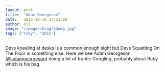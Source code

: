 ```yaml
---
layout: post
title:  "Adam Georgeson"
date:   2015-10-16 17:51:00
author: oli
image: "/images/blog/adamg.jpg"
tags: ["ruby", "2015"]
---
```

Devs kneeling at desks is a common enough sight but Devs Squatting On The Floor is something else.  Here we see Adam Georgeson ([@adamgeorgeson](http://www.twitter.com/adamgeorgeson)) doing a bit of frantic Googling, probably about Ruby which is his bag.